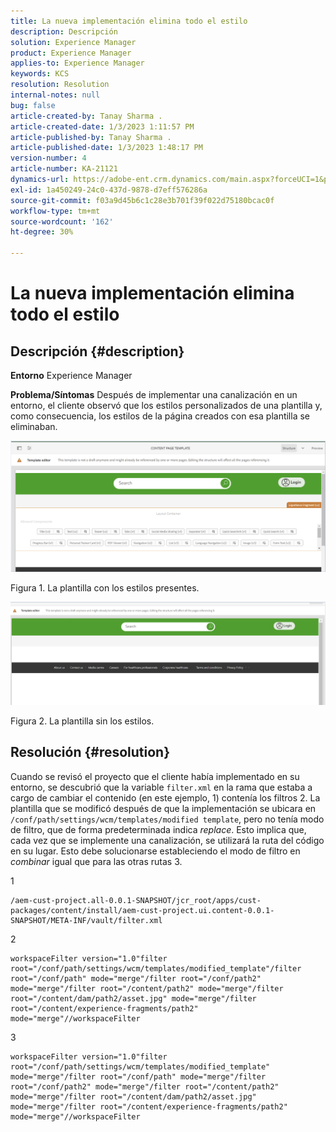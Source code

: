 ```yaml
---
title: La nueva implementación elimina todo el estilo
description: Descripción
solution: Experience Manager
product: Experience Manager
applies-to: Experience Manager
keywords: KCS
resolution: Resolution
internal-notes: null
bug: false
article-created-by: Tanay Sharma .
article-created-date: 1/3/2023 1:11:57 PM
article-published-by: Tanay Sharma .
article-published-date: 1/3/2023 1:48:17 PM
version-number: 4
article-number: KA-21121
dynamics-url: https://adobe-ent.crm.dynamics.com/main.aspx?forceUCI=1&pagetype=entityrecord&etn=knowledgearticle&id=e75d5a2c-688b-ed11-81ac-6045bd006a22
exl-id: 1a450249-24c0-437d-9878-d7eff576286a
source-git-commit: f03a9d45b6c1c28e3b701f39f022d75180bcac0f
workflow-type: tm+mt
source-wordcount: '162'
ht-degree: 30%

---
```


# La nueva implementación elimina todo el estilo

## Descripción {#description}

<b>Entorno</b>
Experience Manager


<b>Problema/Síntomas</b>
Después de implementar una canalización en un entorno, el cliente observó que los estilos personalizados de una plantilla y, como consecuencia, los estilos de la página creados con esa plantilla se eliminaban.



![](assets/___ec5d5a2c-688b-ed11-81ac-6045bd006a22___.png)

Figura 1. La plantilla con los estilos presentes.



![](assets/___f05d5a2c-688b-ed11-81ac-6045bd006a22___.png)

Figura 2. La plantilla sin los estilos.


## Resolución {#resolution}


Cuando se revisó el proyecto que el cliente había implementado en su entorno, se descubrió que la variable `filter.xml` en la rama que estaba a cargo de cambiar el contenido (en este ejemplo, 1) contenía los filtros 2.
La plantilla que se modificó después de que la implementación se ubicara en `/conf/path/settings/wcm/templates/modified template`, pero no tenía modo de filtro, que de forma predeterminada indica *replace*.
Esto implica que, cada vez que se implemente una canalización, se utilizará la ruta del código en su lugar.
Esto debe solucionarse estableciendo el modo de filtro en *combinar* igual que para las otras rutas 3.

1


```
/aem-cust-project.all-0.0.1-SNAPSHOT/jcr_root/apps/cust-packages/content/install/aem-cust-project.ui.content-0.0.1-SNAPSHOT/META-INF/vault/filter.xml
```



2

```
workspaceFilter version="1.0"filter root="/conf/path/settings/wcm/templates/modified_template"/filter root="/conf/path" mode="merge"/filter root="/conf/path2" mode="merge"/filter root="/content/path2" mode="merge"/filter root="/content/dam/path2/asset.jpg" mode="merge"/filter root="/content/experience-fragments/path2" mode="merge"//workspaceFilter
```




3


```
workspaceFilter version="1.0"filter root="/conf/path/settings/wcm/templates/modified_template" mode="merge"/filter root="/conf/path" mode="merge"/filter root="/conf/path2" mode="merge"/filter root="/content/path2" mode="merge"/filter root="/content/dam/path2/asset.jpg" mode="merge"/filter root="/content/experience-fragments/path2" mode="merge"//workspaceFilter
```
